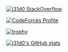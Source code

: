 [![j31d0 StackOverflow](https://stackoverflow-badge.herokuapp.com/api/StackOverflowBadge/9164688)](https://stackoverflow.com/users/9164688/j31d0)

[![CodeForces Profile](http://cf.leed.at?id=j31d0)](https://codeforces.com/profile/j31d0)

[![trophy](https://github-profile-trophy.vercel.app/?username=j31d0)](https://github.com/ryo-ma/github-profile-trophy)

[![j31d0's GitHub stats](https://github-readme-stats.vercel.app/api?username=j31d0)](https://github.com/j31d0)


<!--
**j31d0/j31d0** is a ✨ _special_ ✨ repository because its `README.md` (this file) appears on your GitHub profile.

Here are some ideas to get you started:

- 🔭 I’m currently working on ...
- 🌱 I’m currently learning ...
- 👯 I’m looking to collaborate on ...
- 🤔 I’m looking for help with ...
- 💬 Ask me about ...
- 📫 How to reach me: ...
- 😄 Pronouns: ...
- ⚡ Fun fact: ...
-->
